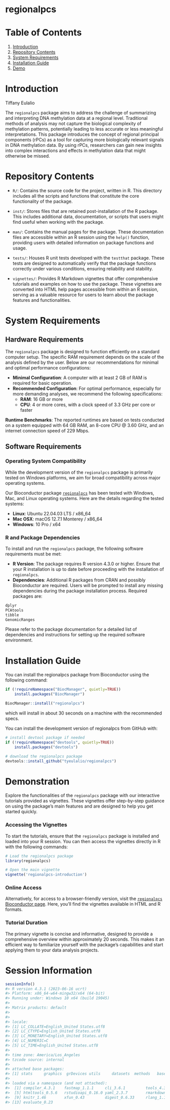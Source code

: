 regionalpcs
================

# Table of Contents

1.  [Introduction](#introduction)
2.  [Repository Contents](#repository-contents)
3.  [System Requirements](#system-requirements)
4.  [Installation Guide](#installation)
5.  [Demo](#demo)

# Introduction

Tiffany Eulalio

The `regionalpcs` package aims to address the challenge of summarizing
and interpreting DNA methylation data at a regional level. Traditional
methods of analysis may not capture the biological complexity of
methylation patterns, potentially leading to less accurate or less
meaningful interpretations. This package introduces the concept of
regional principal components (rPCs) as a tool for capturing more
biologically relevant signals in DNA methylation data. By using rPCs,
researchers can gain new insights into complex interactions and effects
in methylation data that might otherwise be missed.

# Repository Contents

- `R/`: Contains the source code for the project, written in R. This
  directory includes all the scripts and functions that constitute the
  core functionality of the package.

- `inst/`: Stores files that are retained post-installation of the R
  package. This includes additional data, documentation, or scripts that
  users might find useful when working with the package.

- `man/`: Contains the manual pages for the package. These documentation
  files are accessible within an R session using the `help()` function,
  providing users with detailed information on package functions and
  usage.

- `tests/`: Houses R unit tests developed with the `testthat` package.
  These tests are designed to automatically verify that the package
  functions correctly under various conditions, ensuring reliability and
  stability.

- `vignettes/`: Provides R Markdown vignettes that offer comprehensive
  tutorials and examples on how to use the package. These vignettes are
  converted into HTML help pages accessible from within an R session,
  serving as a valuable resource for users to learn about the package
  features and functionalities.

# System Requirements

## Hardware Requirements

The `regionalpcs` package is designed to function efficiently on a
standard computer setup. The specific RAM requirement depends on the
scale of the analysis defined by the user. Below are our recommendations
for minimal and optimal performance configurations:

- **Minimal Configuration**: A computer with at least 2 GB of RAM is
  required for basic operation.
- **Recommended Configuration**: For optimal performance, especially for
  more demanding analyses, we recommend the following specifications:
  - **RAM**: 16 GB or more
  - **CPU**: 4 or more cores, with a clock speed of 3.3 GHz per core or
    faster

**Runtime Benchmarks**: The reported runtimes are based on tests
conducted on a system equipped with 64 GB RAM, an 8-core CPU @ 3.60 GHz,
and an internet connection speed of 229 Mbps.

## Software Requirements

### Operating System Compatibility

While the development version of the `regionalpcs` package is primarily
tested on Windows platforms, we aim for broad compatibility across major
operating systems.

Our Bioconductor package
[`regionalpcs`](https://bioconductor.org/packages/release/bioc/html/regionalpcs.html)
has been tested with Windows, Mac, and Linux operating systems. Here are
the details regarding the tested systems:

- **Linux**: Ubuntu 22.04.03 LTS / x86_64
- **Mac OSX**: macOS 12.7.1 Monterey / x86_64
- **Windows**: 10 Pro / x64

### R and Package Dependencies

To install and run the `regionalpcs` package, the following software
requirements must be met:

- **R Version**: The package requires R version 4.3.0 or higher. Ensure
  that your R installation is up to date before proceeding with the
  installation of `regionalpcs`.
- **Dependencies**: Additional R packages from CRAN and possibly
  Bioconductor are required. Users will be prompted to install any
  missing dependencies during the package installation process. Required
  packages are:

``` r
dplyr
PCAtools 
tibble
GenomicRanges
```

Please refer to the package documentation for a detailed list of
dependencies and instructions for setting up the required software
environment.

# Installation Guide

You can install the regionalpcs package from Bioconductor using the
following command:

``` r
if (!requireNamespace("BiocManager", quietly=TRUE))
    install.packages("BiocManager")

BiocManager::install("regionalpcs")
```

which will install in about 30 seconds on a machine with the recommended
specs.

You can install the development version of regionalpcs from GitHub with:

``` r
# install devtool package if needed
if (!requireNamespace("devtools", quietly=TRUE))
    install.packages("devtools")

# download the regionalpcs package
devtools::install_github("tyeulalio/regionalpcs")
```

# Demonstration

Explore the functionalities of the `regionalpcs` package with our
interactive tutorials provided as vignettes. These vignettes offer
step-by-step guidance on using the package’s main features and are
designed to help you get started quickly.

### Accessing the Vignettes

To start the tutorials, ensure that the `regionalpcs` package is
installed and loaded into your R session. You can then access the
vignettes directly in R with the following commands:

``` r
# Load the regionalpcs package
library(regionalpcs)

# Open the main vignette
vignette('regionalpcs-introduction')
```

### Online Access

Alternatively, for access to a browser-friendly version, visit the
[`regionalpcs` Bioconductor
page](https://bioconductor.org/packages/release/bioc/html/regionalpcs.html).
Here, you’ll find the vignettes available in HTML and R formats.

### Tutorial Duration

The primary vignette is concise and informative, designed to provide a
comprehensive overview within approximately 20 seconds. This makes it an
efficient way to familiarize yourself with the package’s capabilities
and start applying them to your data analysis projects.

# Session Information

``` r
sessionInfo()
#> R version 4.3.1 (2023-06-16 ucrt)
#> Platform: x86_64-w64-mingw32/x64 (64-bit)
#> Running under: Windows 10 x64 (build 19045)
#> 
#> Matrix products: default
#> 
#> 
#> locale:
#> [1] LC_COLLATE=English_United States.utf8 
#> [2] LC_CTYPE=English_United States.utf8   
#> [3] LC_MONETARY=English_United States.utf8
#> [4] LC_NUMERIC=C                          
#> [5] LC_TIME=English_United States.utf8    
#> 
#> time zone: America/Los_Angeles
#> tzcode source: internal
#> 
#> attached base packages:
#> [1] stats     graphics  grDevices utils     datasets  methods   base     
#> 
#> loaded via a namespace (and not attached):
#>  [1] compiler_4.3.1    fastmap_1.1.1     cli_3.6.1         tools_4.3.1      
#>  [5] htmltools_0.5.6   rstudioapi_0.16.0 yaml_2.3.7        rmarkdown_2.26   
#>  [9] knitr_1.46        xfun_0.43         digest_0.6.33     rlang_1.1.1      
#> [13] evaluate_0.23
```
